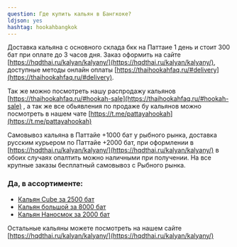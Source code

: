 ```yaml
---
question: Где купить кальян в Бангкоке?
ldjson: yes 
hashtag: hookahbangkok
---
```


Доставка кальяна с основного склада бкк на Паттаие 1 день и стоит 300 бат при оплате до 3 часов дня. Заказ оформить на сайте [https://hqdthai.ru/kalyan/kalyany/](https://hqdthai.ru/kalyan/kalyany/), доступные методы онлайн оплаты [https://thaihookahfaq.ru/#delivery](https://thaihookahfaq.ru/#delivery).

Так же можно посмотреть нашу распродажу кальянов [https://thaihookahfaq.ru/#hookah-sale](https://thaihookahfaq.ru/#hookah-sale) , а так же все обьявления по продаже бу кальянов можно посмотреть в нашем чате [https://t.me/pattayahookah](https://t.me/pattayahookah)


Самовывоз кальяна в Паттайе +1000 бат у рыбного рынка, доставка русским курьером по Паттайе +2000 бат, при оформлении в [https://hqdthai.ru/kalyan/kalyany/](https://hqdthai.ru/kalyan/kalyany/) в обоих случаях опалтить можно наличными при получении. На все крупные заказы бесплатный самовывоз с Рыбного рынка.

### Да, в ассортименте:

* [Кальян Cube за 2500 бат](https://hqdthai.ru/kalyan/kalyancube/)
* [Кальян большой за 8000 бат](https://hqdthai.ru/kalyan/kalyangold/)
* [Кальян Наносмок за 2000 бат](https://hqdthai.ru/kalyan/kalyannanosmoke/)

Остальные кальяны можете посмотреть на нашем сайте [https://hqdthai.ru/kalyan/kalyany/](https://hqdthai.ru/kalyan/kalyany/) 


